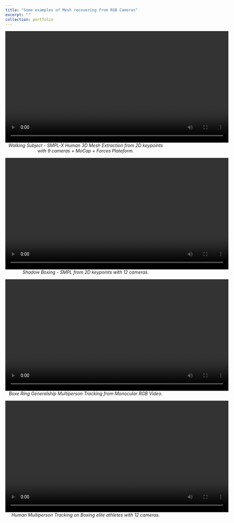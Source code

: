 ```yaml
---
title: "Some examples of Mesh recovering from RGB Cameras"
excerpt: ""
collection: portfolio
---
```


<p align="center">
  <video width="700" autoplay controls>
    <source src="https://raw.githubusercontent.com/goyallon/goyallon.github.io/master/images/smplx.mp4" type="video/mp4">
    Your browser does not support the video tag.
  </video>
  <br>
  <i> Walking Subject - SMPL-X Human 3D Mesh Extraction from 2D keypoints with 9 cameras + MoCap + Forces Plateform.</i>
</p>

<p align="center">
  <video width="700" autoplay controls>
    <source src="https://raw.githubusercontent.com/goyallon/goyallon.github.io/master/images/smpl.mp4" type="video/mp4">
    Your browser does not support the video tag.
  </video>
  <br>
  <i> Shadow Boxing - SMPL from 2D keypoints with 12 cameras.</i>
</p>

<p align="center">
  <video width="700" autoplay controls>
    <source src="https://raw.githubusercontent.com/goyallon/goyallon.github.io/master/images/tracking.mp4" type="video/mp4">
    Your browser does not support the video tag.
  </video>
  <br>
  <i> Boxe Ring Generalship Multiperson Tracking from Monocular RGB Video.</i>
</p>

<p align="center">
  <video width="700" autoplay controls>
    <source src="https://raw.githubusercontent.com/goyallon/goyallon.github.io/master/images/tracking2.mp4" type="video/mp4">
    Your browser does not support the video tag.
  </video>
  <br>
  <i> Human Multiperson Tracking on Boxing elite athletes with 12 cameras.</i>
</p>
